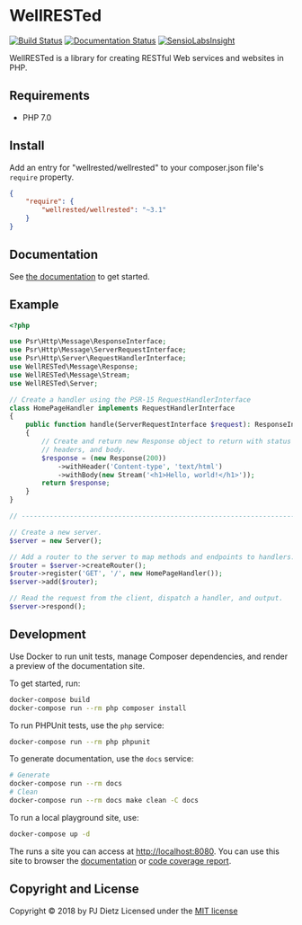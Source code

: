 WellRESTed
==========

[![Build Status](https://travis-ci.org/wellrestedphp/wellrested.svg?branch=master)](https://travis-ci.org/wellrestedphp/wellrested)
[![Documentation Status](https://readthedocs.org/projects/wellrested/badge/?version=latest)](http://wellrested.readthedocs.org/en/latest/)
[![SensioLabsInsight](https://insight.sensiolabs.com/projects/b0a2efcb-49f8-4a90-a5bd-0c14e409f59e/mini.png)](https://insight.sensiolabs.com/projects/b0a2efcb-49f8-4a90-a5bd-0c14e409f59e)

WellRESTed is a library for creating RESTful Web services and websites in PHP.

Requirements
------------

- PHP 7.0

Install
-------

Add an entry for "wellrested/wellrested" to your composer.json file's `require` property.

```json
{
    "require": {
        "wellrested/wellrested": "~3.1"
    }
}
```

Documentation
-------------

See [the documentation](https://wellrested.readthedocs.org/en/latest/) to get started.

Example
-------

```php
<?php

use Psr\Http\Message\ResponseInterface;
use Psr\Http\Message\ServerRequestInterface;
use Psr\Http\Server\RequestHandlerInterface;
use WellRESTed\Message\Response;
use WellRESTed\Message\Stream;
use WellRESTed\Server;

// Create a handler using the PSR-15 RequestHandlerInterface
class HomePageHandler implements RequestHandlerInterface
{
    public function handle(ServerRequestInterface $request): ResponseInterface
    {
        // Create and return new Response object to return with status code,
        // headers, and body.
        $response = (new Response(200))
            ->withHeader('Content-type', 'text/html')
            ->withBody(new Stream('<h1>Hello, world!</h1>'));
        return $response;
    }
}

// -----------------------------------------------------------------------------

// Create a new server.
$server = new Server();

// Add a router to the server to map methods and endpoints to handlers.
$router = $server->createRouter();
$router->register('GET', '/', new HomePageHandler());
$server->add($router);

// Read the request from the client, dispatch a handler, and output.
$server->respond();
```

Development
-----------

Use Docker to run unit tests, manage Composer dependencies, and render a preview of the documentation site.

To get started, run:

```bash
docker-compose build
docker-compose run --rm php composer install
```

To run PHPUnit tests, use the `php` service:

```bash
docker-compose run --rm php phpunit
```

To generate documentation, use the `docs` service:

```bash
# Generate
docker-compose run --rm docs
# Clean
docker-compose run --rm docs make clean -C docs
```

To run a local playground site, use:

```bash
docker-compose up -d
```

The runs a site you can access at [http://localhost:8080](http://localhost:8080). You can use this site to browser the [documentation](http://localhost:8080/docs/) or [code coverage report](http://localhost:8080/coverage/).

Copyright and License
---------------------
Copyright © 2018 by PJ Dietz
Licensed under the [MIT license](http://opensource.org/licenses/MIT)
